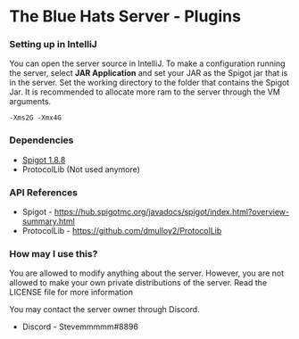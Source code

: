 # The Blue Hats Server - Plugins
### Setting up in IntelliJ
You can open the server source in IntelliJ. To make a configuration running the server, select **JAR Application** and set your JAR as the Spigot jar that is in the server. Set the working directory to the folder that contains the Spigot Jar. It is recommended to allocate more ram to the server through the VM arguments.

`-Xms2G -Xmx4G` <br>

### Dependencies
* [Spigot 1.8.8](https://getbukkit.org/get/hNiHm0tuqAg1Xg7w7zudk63uHr0xo48D)
* ProtocolLib (Not used anymore)

### API References
* Spigot - https://hub.spigotmc.org/javadocs/spigot/index.html?overview-summary.html
* ProtocolLib - https://github.com/dmulloy2/ProtocolLib

### How may I use this?
You are allowed to modify anything about the server. However, you are not allowed to make your own private distributions of the server. Read the LICENSE file for more information <br>

You may contact the server owner through Discord. 
* Discord - Stevemmmmm#8896
